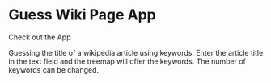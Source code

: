 # Guess Wiki Page App

Check out the App 

Guessing the title of a wikipedia article using keywords. Enter the article title in the text field and the treemap will offer the keywords. The number of keywords can be changed. 

